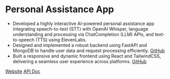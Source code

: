 # Personal Assistance App  
- Developed a highly interactive AI-powered personal assistance app integrating speech-to-text (STT) with OpenAI Whisper, language understanding and processing via ChatCompletion (LLM) APIs, and text-to-speech (TTS) using ElevenLabs.
- Designed and implemented a robust backend using FastAPI and MongoDB to handle user data and request processing efficiently. [GitHub](https://github.com/SanhyewNg/API.SanAI)
- Built a responsive and dynamic frontend using React and TailwindCSS, delivering a seamless user experience across platforms. [GitHub](https://github.com/SanhyewNg/Web.SanAI)

[Website](https://web-sanai.onrender.com)
[API Doc](https://api-sanai.onrender.com/docs)